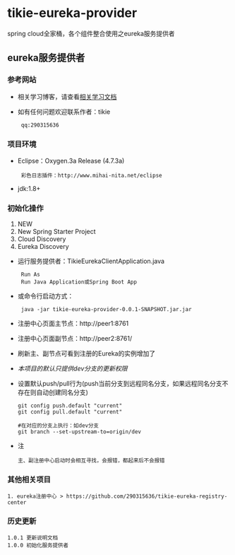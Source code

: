 # tikie-eureka-provider
spring cloud全家桶，各个组件整合使用之eureka服务提供者

## eureka服务提供者

### 参考网站
 + 相关学习博客，请查看[相关学习文档](https://www.cnblogs.com/cralor/p/9223994.html "spring boot 2.0.3+spring cloud （Finchley）1、搭建服务注册和发现组件Eureka 以及构建高可用Eureka Server集群")
 + 如有任何问题欢迎联系作者：tikie
 
        qq:290315636
    
 
### 项目环境
 - Eclipse：Oxygen.3a Release (4.7.3a)
 
        彩色日志插件：http://www.mihai-nita.net/eclipse
 
 - jdk:1.8+


### 初始化操作
 1. NEW
 2. New Spring Starter Project
 3. Cloud Discovery
 4. Eureka Discovery
 
 + 运行服务提供者：TikieEurekaClientApplication.java
    
        Run As
        Run Java Application或Spring Boot App
 + 或命令行启动方式：
 
        java -jar tikie-eureka-provider-0.0.1-SNAPSHOT.jar.jar
 + 注册中心页面主节点：http://peer1:8761
 + 注册中心页面副节点：http://peer2:8761/
 + 刷新主、副节点可看到注册的Eureka的实例增加了
 
 + *本项目的默认只提供dev分支的更新权限*
 
 + 设置默认push/pull行为(push当前分支到远程同名分支，如果远程同名分支不存在则自动创建同名分支)
    
       git config push.default "current"
       git config pull.default "current"
       
       #在对应的分支上执行：如dev分支
       git branch --set-upstream-to=origin/dev
 + 注 
 
       主、副注册中心启动时会相互寻找，会报错，都起来后不会报错
 
### 其他相关项目

    1. eureka注册中心 > https://github.com/290315636/tikie-eureka-registry-center
 
### 历史更新

    1.0.1 更新说明文档
    1.0.0 初始化服务提供者

